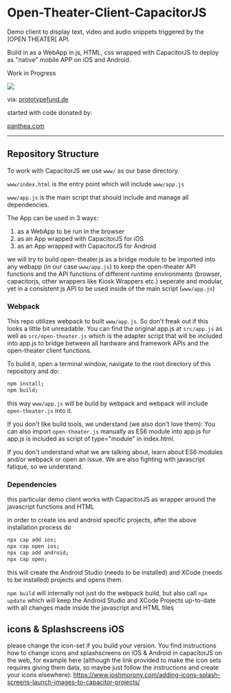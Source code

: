 # Open-Theater-Client-CapacitorJS

Demo client to display text, video and audio snippets triggered by the ]OPEN THEATER[ API.

Build in as a WebApp in js, HTML, css wrapped with CapacitorJS to deploy as "native" mobile APP on iOS and Android.

Work in Progress

<a href="https://www.bmbf.de/"><img src="https://prototypefund.de/wp-content/uploads/2016/07/logo-bmbf.svg"></a>

via:
<a href="https://www.prototypefund.de/">prototypefund.de</a>

started with code donated by:

<a href="https://www.panthea.com/">panthea.com</a>

____

## Repository Structure

To work with CapacitorJS we use `www/` as our base directory.

`www/index.html` is the entry point which will include `www/app.js`

`www/app.js` is the main script that should include and manage all dependencies. 

The App can be used in 3 ways:

1) as a WebApp to be run in the browser
2) as an App wrapped with CapacitorJS for iOS
3) as an App wrapped with CapacitorJS for Android

we will try to build open-theater.js as a bridge module to be imported into any webapp (in our case `www/app.js`) to keep the open-theater API functions and the API functions of different runtime environments (browser, capacitorjs, other wrappers like Kiosk Wrappers etc.) seperate and modular, yet in a consistent js API to be used inside of the main script (`www/app.js`)

### Webpack

This repo utilizes webpack to built `www/app.js`. So don't freak out if this looks a little bit unreadable. You can find the original app.js at `src/app.js` as well as `src/open-theater.js` which is the adapter script that will be included into app.js to bridge between all hardware and framework APIs and the open-theater client functions. 

To build it, open a terminal window, navigate to the root directory of this repository and do: 

```bash
npm install;
npm build;
```

this way `www/app.js` will be build by webpack and webpack will include `open-theater.js` into it.

If you don't like build tools, we understand (we also don't love them): You can also import `open-theater.js` manually as ES6 module into app.js for app.js is included as script of type="module" in ìndex.html.

If you don't understand what we are talking about, learn about ES6 modules and/or webpack or open an issue. We are also fighting with javascript fatique, so we understand.


### Dependencies

this particular demo client works with CapacitorJS as wrapper around the javascript functions and HTML

in order to create ios and android specific projects, after the above installation process do

```bash
npx cap add ios;
npx cap open ios;
npx cap add android;
npx cap open;
```

this will create the Android Studio (needs to be installed) and XCode (needs to be installed) projects and opens them.

`npm build` will internally not just do the webpack build, but also call `npx update` which will keep the Android Studio and XCode Projects up-to-date with all changes made inside the javascript and HTML files


## icons & Splashscreens iOS

please change the icon-set if you build your version. You find instructions how to change icons and splashscreens on iOS & Android in capacitorJS on the web, for example here (although the link provided to make the icon sets requires giving them data, so maybe just follow the instructions and create your icons elsewhere): https://www.joshmorony.com/adding-icons-splash-screens-launch-images-to-capacitor-projects/
